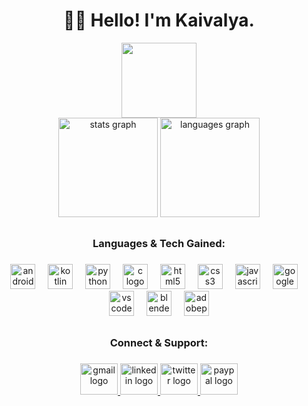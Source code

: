 <h1 align="center">👋🏻 Hello! I'm Kaivalya.</h2>

<div align="center">
  <img height="120" src="https://media.tenor.com/8HaTOA3o0OoAAAAj/pixel-cat.gif"  />
</div>
<div align="center">
  <img src="https://github-readme-stats.vercel.app/api?username=kohesee&hide_title=false&hide_rank=false&show_icons=true&include_all_commits=true&count_private=true&disable_animations=false&theme=merko&locale=en&hide_border=false&border_color=99cc00&border_radius=12&custom_title=Kaivalya's%20GitHub%20Stats:" height="159" alt="stats graph"  />
  <img src="https://github-readme-stats.vercel.app/api/top-langs?username=kohesee&locale=en&hide_title=false&layout=compact&card_width=320&langs_count=5&theme=merko&hide_border=false&border_color=99cc00&border_radius=9&custom_title=Most%20Used%20Languages:" height="159" alt="languages graph"  />
</div>

##

<h3 align="center">Languages & Tech Gained: </h3>

###


<div align="center">
  <img src="https://cdn.jsdelivr.net/gh/devicons/devicon/icons/androidstudio/androidstudio-original.svg" height="40" alt="androidstudio logo"  />
  <img width="12" />
  <img src="https://cdn.jsdelivr.net/gh/devicons/devicon/icons/kotlin/kotlin-original.svg" height="40" alt="kotlin logo"  />
  <img width="12" />
  <img src="https://cdn.jsdelivr.net/gh/devicons/devicon/icons/python/python-original.svg" height="40" alt="python logo"  />
  <img width="12" />
  <img src="https://skillicons.dev/icons?i=c" height="40" alt="c logo"  />
  <img width="12" />
  <img src="https://skillicons.dev/icons?i=html" height=40" alt="html5 logo"  />
  <img width="12" />
  <img src="https://skillicons.dev/icons?i=css" height="40" alt="css3 logo"  />
  <img width="12" />
  <img src="https://skillicons.dev/icons?i=js" height="40" alt="javascript logo"  />
  <img width="12" />
  <img src="https://cdn.jsdelivr.net/gh/devicons/devicon/icons/googlecloud/googlecloud-original.svg" height="40" alt="googlecloud logo"  />
  <img width="12" />
  <img src="https://skillicons.dev/icons?i=vscode" height="40" alt="vscode logo"  />
  <img width="12" />
  <img src="https://skillicons.dev/icons?i=blender" height="40" alt="blender logo"  />
  <img width="12" />
  <img src="https://skillicons.dev/icons?i=pr" height="40" alt="adobepremierepro logo"  />
</div>

##
<h3 align="center">Connect & Support: </h3>

###

<div align="center">
  <a href="mailto:kaivalya.beohar@gmail.com">
    <img src="https://raw.githubusercontent.com/maurodesouza/profile-readme-generator/master/src/assets/icons/social/gmail/default.svg" width="60" height="50" alt="gmail logo"  />
  </a>
  <a href="https://www.linkedin.com/in/kaivalya-beohar/">
    <img src="https://raw.githubusercontent.com/maurodesouza/profile-readme-generator/master/src/assets/icons/social/linkedin/default.svg" width="60" height="50" alt="linkedin logo"  />
  </a>
  <a href="https://x.com/kohese">
    <img src="https://raw.githubusercontent.com/maurodesouza/profile-readme-generator/master/src/assets/icons/social/twitter/default.svg" width="60" height="50" alt="twitter logo"  />
  </a>
  <a href="https://www.paypal.me/PayVeki">
    <img src="https://raw.githubusercontent.com/maurodesouza/profile-readme-generator/master/src/assets/icons/social/paypal/default.svg" width="60" height="50" alt="paypal logo"  />
  </a>
</div>
